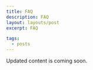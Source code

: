 ```yaml
---
title: FAQ
description: FAQ
layout: layouts/post
excerpt: FAQ

tags:
  - posts
---
```


Updated content is coming soon.

